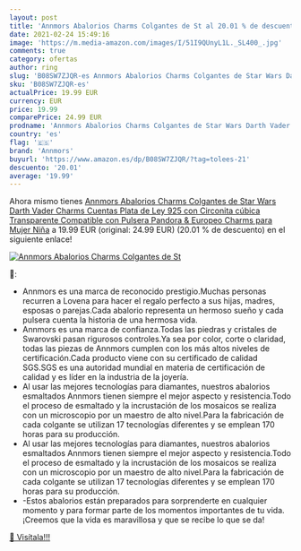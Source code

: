 ```yaml
---
layout: post
title: 'Annmors Abalorios Charms Colgantes de St al 20.01 % de descuento'
date: 2021-02-24 15:49:16
image: 'https://m.media-amazon.com/images/I/51I9QUnyL1L._SL400_.jpg'
comments: true
category: ofertas
author: ring
slug: 'B08SW7ZJQR-es Annmors Abalorios Charms Colgantes de Star Wars Darth...'
sku: 'B08SW7ZJQR-es'
actualPrice: 19.99 EUR
currency: EUR
price: 19.99
comparePrice: 24.99 EUR
prodname: 'Annmors Abalorios Charms Colgantes de Star Wars Darth Vader Charms Cuentas Plata de Ley 925 con Circonita cúbica Transparente Compatible con Pulsera Pandora & Europeo  Charms para Mujer Niña'
country: 'es'
flag: '🇪🇸'
brand: 'Annmors'
buyurl: 'https://www.amazon.es/dp/B08SW7ZJQR/?tag=tolees-21'
descuento: '20.01'
average: '19.99'
---
```


Ahora mismo tienes [Annmors Abalorios Charms Colgantes de Star Wars Darth Vader Charms Cuentas Plata de Ley 925 con Circonita cúbica Transparente Compatible con Pulsera Pandora & Europeo  Charms para Mujer Niña](https://www.amazon.es/dp/B08SW7ZJQR/?tag=tolees-21) a 19.99 EUR (original: 24.99 EUR) (20.01 %  de descuento) en el siguiente enlace!

[![Annmors Abalorios Charms Colgantes de St](https://m.media-amazon.com/images/I/51I9QUnyL1L._SL400_.jpg)](https://www.amazon.es/dp/B08SW7ZJQR/?tag=tolees-21)

🔎:

- Annmors es una marca de reconocido prestigio.Muchas personas recurren a Lovena para hacer el regalo perfecto a sus hijas, madres, esposas o parejas.Cada abalorio representa un hermoso sueño y cada pulsera cuenta la historia de una hermosa vida.
- Annmors es una marca de confianza.Todas las piedras y cristales de Swarovski pasan rigurosos controles.Ya sea por color, corte o claridad, todas las piezas de Annmors cumplen con los más altos niveles de certificación.Cada producto viene con su certificado de calidad SGS.SGS es una autoridad mundial en materia de certificación de calidad y es líder en la industria de la joyería.
- Al usar las mejores tecnologías para diamantes, nuestros abalorios esmaltados Annmors tienen siempre el mejor aspecto y resistencia.Todo el proceso de esmaltado y la incrustación de los mosaicos se realiza con un microscopio por un maestro de alto nivel.Para la fabricación de cada colgante se utilizan 17 tecnologías diferentes y se emplean 170 horas para su producción.
- Al usar las mejores tecnologías para diamantes, nuestros abalorios esmaltados Annmors tienen siempre el mejor aspecto y resistencia.Todo el proceso de esmaltado y la incrustación de los mosaicos se realiza con un microscopio por un maestro de alto nivel.Para la fabricación de cada colgante se utilizan 17 tecnologías diferentes y se emplean 170 horas para su producción.
- -Estos abalorios están preparados para sorprenderte en cualquier momento y para formar parte de los momentos importantes de tu vida.¡Creemos que la vida es maravillosa y que se recibe lo que se da!

[🛒 Visítala!!!](https://www.amazon.es/dp/B08SW7ZJQR/?tag=tolees-21)
